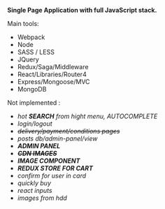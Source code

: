 **Single Page Application with full JavaScript stack.** 

Main tools:

- Webpack
- Node
- SASS / LESS
- JQuery
- Redux/Saga/Middleware
- React/Libraries/Router4
- Express/Mongoose/MVC
- MongoDB

Not implemented :

- _hot **SEARCH** from hight menu, AUTOCOMPLETE_
- _login/logout_
- _~~delivery/payment/conditions pages~~_
- _posts db/admin-panel/view_
- _**ADMIN PANEL**_
- _**~~CDN IMAGES~~**_
- _**IMAGE COMPONENT**_
- _**REDUX STORE FOR CART**_
- _confirm for user in card_
- _quickly buy_
- _react inputs_
- _images from hdd_
       